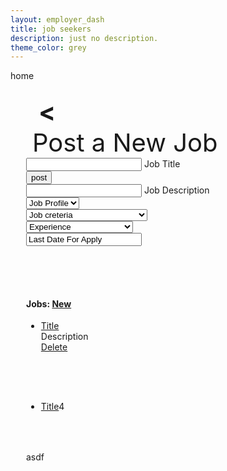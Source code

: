```yaml
---
layout: employer_dash
title: job seekers
description: just no description.
theme_color: grey
---
```

<div class="pages" id="home">
home
</div>
<div class="pages card" style="padding:25px" id="add_job_form">
    <div class="row">
        <div class="col back_btn" style="font-size:40px;padding:0 20 0 20px"  onclick="window.location.hash='#!'"><b><</b></div>
        <div class="center" style="font-size:40px;padding:0 10 0 10px">Post a New Job</div>
    </div>
    <div>
    <form id="add_job_form_html">
    <input type="hidden" name="job_id" id="job_id">
        <div class="row">
            <div class="col s10 input-field ">
                <input id="job_title" name="job_title" type="text" class="validate">
                <label for="job_title">Job Title</label>
            </div>
            <div>
                <input type="submit" class="btn grey" value="post">
            </div>
            <div class="col l8 s12 input-field ">
                <input id="job_description" name="job_description" type="text" class="validate">
                <label for="job_description">Job Description</label>
            </div>
            <div class="col s12 l4 input-field ">
                <select id="job_profile" name="job_profile">
                    <option value="" disabled selected>Job Profile</option>
                </select>
            </div>
            <div class="col s12 l4 input-field ">
                <select name="job_creteria">
                    <option value="" disabled selected>Job creteria</option>
                    <option value="Class 5th to 9th">Class 5th to 9th</option>
                    <option value="10th Pass">10th Pass</option>
                    <option value="12th Pass">12th Pass</option>
                    <option value="Polytechnic">Polytechnic</option>
                    <option value="Diploma">Diploma</option>
                    <option value="Graduate(B.A.,B.Com.,B.Sc">Graduate(B.A.,B.Com.,B.Sc)</option>
                    <option value="Other Graduate(Any Stream)">Other Graduate(Any Stream)</option>
                    <option value="B.Tech(Any Stream)">B.Tech(Any Stream)</option>
                    <option value="M.Tech(Any Stream)">M.Tech(Any Stream)</option>
                    <option value="Post Greaduate(Any Stream)">Post Greaduate(Any Stream)</option>
                    <option value="MBA/PGDM(Any Stream)">MBA/PGDM(Any Stream)</option>
                </select>
            </div>
            <div class="col s12 l4 input-field ">
                <select name="job_experience">
                    <option value="" disabled selected>Experience</option>
                    <option value="Experience (0 to 1 yrs)">Experience (0 to 1 yrs)</option>
                    <option value="Experience (1 to 2 yrs)">Experience (1 to 2 yrs)</option>
                    <option value="Experience (2 to 3 yrs)">Experience (2 to 3 yrs)</option>
                    <option value="Experience (3 to 4 yrs)">Experience (3 to 4 yrs)</option>
                    <option value="Experience (above 5 yrs)">Experience (above 5 yrs)</option>
                </select>
            </div>
            <div class="col s12 l4 input-field ">
            <input type="text" class="datepicker" placeholder="last_date" value="Last Date For Apply">
            </div>
        </div>
        <div>
        </div>
        </form>
    </div>
</div>
<div class="pages card" style="padding:25px" id="post_new_job">
    <div>
    <div class="row">
        <div class="col s8">
            <h4>Jobs: <a href="#!add_job_form" class="btn grey">New</a></h4>
        </div>
        <!-- <div class="col s2">
            <div class="col s12 input-field ">
                <input id="q" type="text" class="validate">
                <label for="q">Search</label>
            </div>
        </div> -->
        </div>
        <ul id="employer_job_lists" class="collection">
            <li class="collection-item">            
                <div class="row">
                    <div class="col s6"><a href="#!">Title</a></div>
                    <div class="col s4">Description</div>
                    <div class="col s2"><a href="#!">Delete</a></div>
                </div>
            </li>
        </ul>
    </div>
</div>
<div class="pages card" style="padding:25px" id="seekers_applied">
    <ul id="applied_seekers_list" class="collection">
            <li class="collection-item" onclick='window.location="#!display_applied_seekers[162]"' style="cursor:pointer">            
                <div class="row">
                    <div class="col s12"><a href="#!">Title</a><span class="new badge green" data-badge-caption="Applications">4</span></div>                    
                </div>
            </li>
        </ul>
</div>
<div class="pages card" style="padding:25px" id="display_applied_seekers">
asdf
</div>
<style>
    /* .collection li a{padding:15px!important} */
    .collection div{margin:0!important}
</style>
<script>
var job_profile_list=["Machine Operator / Helper","IT / ITeS","Driver (Private Vehicles)","Driver (Commercial Vehicles)","Driver (Heavy Vehicles - Bus, Truck, etc.)","Bouncer","Security Staff","Security Guard","Security Guard (Armed)","PSO (Personal Security Officer)","Computer Operator","Data Entry Operator","Plumber","Electrician","Housekeeping Staff","Retail Sales Staff","Retail Store Keeper","Cashier","Sales Manager","Field Officer","Supervisor","Beautician","BPO / Call Centre","Receptionist","Management / Admin","HR","Accounts Executive","GST Executive","ESIC / PF Executive","Cook","Tailor","Delivery Jobs","Carpenter","Painter","Mason","Construction Worker","Bar Binder","Welder","CNC machine operator","Fitter","Domestic Help / Maid / Home-cleaning","Rider","AC Repairing / AC Service","Electronics Repair","Home Appliances Repair","Waiter (Restaurant)","Bartender","Hair Dresser (Male)","Hair Dresser (Female)","Personal Assistant","Peon","DG Operator","STP Operator","WTP Operator","Lift Operator","Lift Technician","Water Tank Cleaner","Car Washer / Cleaner","Web Designer","Web Developer","Graphic Designer","Fitness Trainer","Yoga Trainer","Logistics Staff (Loading / Unloading )","Packaging Staff","Warehouse Staff","Nursing Staff","Patient Care","Baby Sitter / Nanny / Mother Care","Parking Management Staff","MST (Multi Tasking Staff)","Housekeeping Supervisor","Security Supervisor","Training Supervisor","Landscaping supervisor","Plumbing Supervisor","Manpower Mobiliser","Leather Worker","Dairy Worker","Façade Cleaner","Band-Baaja Staff","Party Singers","Others",]
	for(i=0;i<job_profile_list.length;i++){
		var option = document.createElement("option");
		option.text = job_profile_list[i];
		option.value = job_profile_list[i];
		var select = _("job_profile");
		select.appendChild(option);
	}
</script>